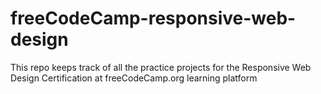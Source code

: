 # freeCodeCamp-responsive-web-design
This repo keeps track of all the practice projects for the Responsive Web Design Certification at freeCodeCamp.org learning platform
